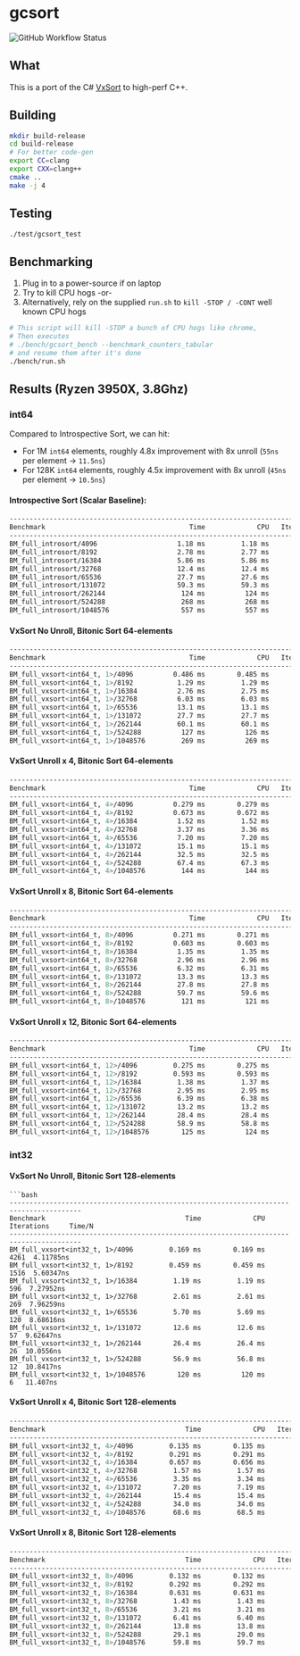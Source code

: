 # gcsort

![GitHub Workflow Status](https://img.shields.io/github/workflow/status/damageboy/gcsort/Build%20and%20Test?style=plastic)

## What

This is a port of the C# [VxSort](https://github.com/damageboy/VxSort/) to high-perf C++.

## Building

```bash
mkdir build-release
cd build-release
# For better code-gen
export CC=clang
export CXX=clang++
cmake ..
make -j 4
```

## Testing

```bash
./test/gcsort_test
```

## Benchmarking

1. Plug in to a power-source if on laptop
2. Try to kill CPU hogs
 -or-
3. Alternatively, rely on the supplied `run.sh` to `kill -STOP / -CONT` well known CPU hogs

```bash
# This script will kill -STOP a bunch of CPU hogs like chrome,
# Then executes
# ./bench/gcsort_bench --benchmark_counters_tabular
# and resume them after it's done
./bench/run.sh
```

## Results (Ryzen 3950X, 3.8Ghz)

### int64

Compared to Introspective Sort, we can hit:
* For 1M `int64` elements, roughly 4.8x improvement with 8x unroll (`55ns` per element -> `11.5ns`)
* For 128K `int64` elements, roughly 4.5x improvement with 8x unroll (`45ns` per element -> `10.5ns`)

#### Introspective Sort (Scalar Baseline):

```bash
-----------------------------------------------------------------------------------------
Benchmark                                    Time             CPU   Iterations     Time/N
-----------------------------------------------------------------------------------------
BM_full_introsort/4096                    1.18 ms         1.18 ms          586  28.8719ns
BM_full_introsort/8192                    2.78 ms         2.77 ms          262  33.8639ns
BM_full_introsort/16384                   5.86 ms         5.86 ms          120  35.7374ns
BM_full_introsort/32768                   12.4 ms         12.4 ms           54   37.948ns
BM_full_introsort/65536                   27.7 ms         27.6 ms           25  42.1669ns
BM_full_introsort/131072                  59.3 ms         59.3 ms           12  45.2203ns
BM_full_introsort/262144                   124 ms          124 ms            6   47.261ns
BM_full_introsort/524288                   268 ms          268 ms            3  51.0427ns
BM_full_introsort/1048576                  557 ms          557 ms            1  53.0751ns
```

#### VxSort No Unroll, Bitonic Sort 64-elements

```bash
-----------------------------------------------------------------------------------------
Benchmark                                    Time             CPU   Iterations     Time/N
-----------------------------------------------------------------------------------------
BM_full_vxsort<int64_t, 1>/4096          0.486 ms        0.485 ms         1457  11.8505ns
BM_full_vxsort<int64_t, 1>/8192           1.29 ms         1.29 ms          561  15.7416ns
BM_full_vxsort<int64_t, 1>/16384          2.76 ms         2.75 ms          253  16.8082ns
BM_full_vxsort<int64_t, 1>/32768          6.03 ms         6.03 ms          116  18.3878ns
BM_full_vxsort<int64_t, 1>/65536          13.1 ms         13.1 ms           53   19.927ns
BM_full_vxsort<int64_t, 1>/131072         27.7 ms         27.7 ms           25  21.1131ns
BM_full_vxsort<int64_t, 1>/262144         60.1 ms         60.1 ms           12  22.9112ns
BM_full_vxsort<int64_t, 1>/524288          127 ms          126 ms            5  24.1048ns
BM_full_vxsort<int64_t, 1>/1048576         269 ms          269 ms            3  25.6178ns
```

#### VxSort Unroll x 4, Bitonic Sort 64-elements

```bash
-----------------------------------------------------------------------------------------
Benchmark                                    Time             CPU   Iterations     Time/N
-----------------------------------------------------------------------------------------
BM_full_vxsort<int64_t, 4>/4096          0.279 ms        0.279 ms         2462  6.79957ns
BM_full_vxsort<int64_t, 4>/8192          0.673 ms        0.672 ms         1000  8.20411ns
BM_full_vxsort<int64_t, 4>/16384          1.52 ms         1.52 ms          455  9.25887ns
BM_full_vxsort<int64_t, 4>/32768          3.37 ms         3.36 ms          210  10.2602ns
BM_full_vxsort<int64_t, 4>/65536          7.20 ms         7.20 ms           96   10.982ns
BM_full_vxsort<int64_t, 4>/131072         15.1 ms         15.1 ms           46  11.4838ns
BM_full_vxsort<int64_t, 4>/262144         32.5 ms         32.5 ms           21  12.3887ns
BM_full_vxsort<int64_t, 4>/524288         67.4 ms         67.3 ms           10  12.8354ns
BM_full_vxsort<int64_t, 4>/1048576         144 ms          144 ms            5   13.689ns
```

#### VxSort Unroll x 8, Bitonic Sort 64-elements

```bash
-----------------------------------------------------------------------------------------
Benchmark                                    Time             CPU   Iterations     Time/N
-----------------------------------------------------------------------------------------
BM_full_vxsort<int64_t, 8>/4096          0.271 ms        0.271 ms         2601  6.61364ns
BM_full_vxsort<int64_t, 8>/8192          0.603 ms        0.603 ms         1190  7.35612ns
BM_full_vxsort<int64_t, 8>/16384          1.35 ms         1.35 ms          517  8.23185ns
BM_full_vxsort<int64_t, 8>/32768          2.96 ms         2.96 ms          232  9.02835ns
BM_full_vxsort<int64_t, 8>/65536          6.32 ms         6.31 ms          111    9.634ns
BM_full_vxsort<int64_t, 8>/131072         13.3 ms         13.3 ms           52  10.1321ns
BM_full_vxsort<int64_t, 8>/262144         27.8 ms         27.8 ms           25    10.61ns
BM_full_vxsort<int64_t, 8>/524288         59.7 ms         59.6 ms           12  11.3669ns
BM_full_vxsort<int64_t, 8>/1048576         121 ms          121 ms            6  11.5373ns
```

#### VxSort Unroll x 12, Bitonic Sort 64-elements

```bash
-----------------------------------------------------------------------------------------
Benchmark                                    Time             CPU   Iterations     Time/N
-----------------------------------------------------------------------------------------
BM_full_vxsort<int64_t, 12>/4096         0.275 ms        0.275 ms         2504  6.70556ns
BM_full_vxsort<int64_t, 12>/8192         0.593 ms        0.593 ms         1140  7.23399ns
BM_full_vxsort<int64_t, 12>/16384         1.38 ms         1.37 ms          496  8.38849ns
BM_full_vxsort<int64_t, 12>/32768         2.95 ms         2.95 ms          235   8.9886ns
BM_full_vxsort<int64_t, 12>/65536         6.39 ms         6.38 ms          111  9.73922ns
BM_full_vxsort<int64_t, 12>/131072        13.2 ms         13.2 ms           53  10.0404ns
BM_full_vxsort<int64_t, 12>/262144        28.4 ms         28.4 ms           25   10.833ns
BM_full_vxsort<int64_t, 12>/524288        58.9 ms         58.8 ms           12  11.2206ns
BM_full_vxsort<int64_t, 12>/1048576        125 ms          124 ms            6  11.8665ns
```

### int32 

#### VxSort No Unroll, Bitonic Sort 128-elements

```
```bash
----------------------------------------------------------------------------------------
Benchmark                                   Time             CPU   Iterations     Time/N
----------------------------------------------------------------------------------------
BM_full_vxsort<int32_t, 1>/4096         0.169 ms        0.169 ms         4261  4.11785ns
BM_full_vxsort<int32_t, 1>/8192         0.459 ms        0.459 ms         1516  5.60347ns
BM_full_vxsort<int32_t, 1>/16384         1.19 ms         1.19 ms          596  7.27952ns
BM_full_vxsort<int32_t, 1>/32768         2.61 ms         2.61 ms          269  7.96259ns
BM_full_vxsort<int32_t, 1>/65536         5.70 ms         5.69 ms          120  8.68616ns
BM_full_vxsort<int32_t, 1>/131072        12.6 ms         12.6 ms           57  9.62647ns
BM_full_vxsort<int32_t, 1>/262144        26.4 ms         26.4 ms           26  10.0556ns
BM_full_vxsort<int32_t, 1>/524288        56.9 ms         56.8 ms           12  10.8417ns
BM_full_vxsort<int32_t, 1>/1048576        120 ms          120 ms            6   11.407ns
```

#### VxSort Unroll x 4, Bitonic Sort 128-elements

```bash
----------------------------------------------------------------------------------------
Benchmark                                   Time             CPU   Iterations     Time/N
----------------------------------------------------------------------------------------
BM_full_vxsort<int32_t, 4>/4096         0.135 ms        0.135 ms         4836  3.29119ns
BM_full_vxsort<int32_t, 4>/8192         0.291 ms        0.291 ms         2372  3.55463ns
BM_full_vxsort<int32_t, 4>/16384        0.657 ms        0.656 ms         1061  4.00521ns
BM_full_vxsort<int32_t, 4>/32768         1.57 ms         1.57 ms          462  4.79389ns
BM_full_vxsort<int32_t, 4>/65536         3.35 ms         3.34 ms          205  5.10211ns
BM_full_vxsort<int32_t, 4>/131072        7.20 ms         7.19 ms           98  5.48511ns
BM_full_vxsort<int32_t, 4>/262144        15.4 ms         15.4 ms           45  5.87159ns
BM_full_vxsort<int32_t, 4>/524288        34.0 ms         34.0 ms           22  6.48067ns
BM_full_vxsort<int32_t, 4>/1048576       68.6 ms         68.5 ms           10  6.53424ns
```

#### VxSort Unroll x 8, Bitonic Sort 128-elements

```bash
----------------------------------------------------------------------------------------
Benchmark                                   Time             CPU   Iterations     Time/N
----------------------------------------------------------------------------------------
BM_full_vxsort<int32_t, 8>/4096         0.132 ms        0.132 ms         5341  3.21375ns
BM_full_vxsort<int32_t, 8>/8192         0.292 ms        0.292 ms         2495  3.56416ns
BM_full_vxsort<int32_t, 8>/16384        0.631 ms        0.631 ms         1145  3.84954ns
BM_full_vxsort<int32_t, 8>/32768         1.43 ms         1.43 ms          524  4.35009ns
BM_full_vxsort<int32_t, 8>/65536         3.21 ms         3.21 ms          232  4.89271ns
BM_full_vxsort<int32_t, 8>/131072        6.41 ms         6.40 ms          108  4.88355ns
BM_full_vxsort<int32_t, 8>/262144        13.8 ms         13.8 ms           51  5.26214ns
BM_full_vxsort<int32_t, 8>/524288        29.1 ms         29.0 ms           24  5.53438ns
BM_full_vxsort<int32_t, 8>/1048576       59.8 ms         59.7 ms           11  5.69466ns
```
